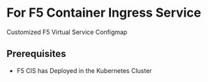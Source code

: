 # For F5 Container Ingress Service

Customized F5 Virtual Service Configmap

## Prerequisites
  - F5 CIS has Deployed in the Kubernetes Cluster
